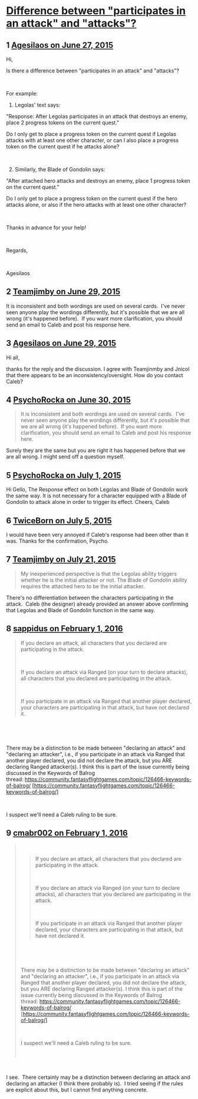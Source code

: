 # [Difference between &quot;participates in an attack&quot; and &quot;attacks&quot;?](https://community.fantasyflightgames.com/topic/181319-difference-between-participates-in-an-attack-and-attacks/)

## 1 [Agesilaos on June 27, 2015](https://community.fantasyflightgames.com/topic/181319-difference-between-participates-in-an-attack-and-attacks/?do=findComment&comment=1673849)

Hi,

Is there a difference between "participates in an attack" and "attacks"?

 

For example:

1) Legolas' text says:

"Response: After Legolas participates in an attack that destroys an enemy, place 2 progress tokens on the current quest."

Do I only get to place a progress token on the current quest if Legolas attacks with at least one other character, or can I also place a progress token on the current quest if he attacks alone?

 

2) Similarly, the Blade of Gondolin says:

"After attached hero attacks and destroys an enemy, place 1 progress token on the current quest."

Do I only get to place a progress token on the current quest if the hero attacks alone, or also if the hero attacks with at least one other character?

 

Thanks in advance for your help!

 

Regards,

 

Agesilaos

## 2 [Teamjimby on June 29, 2015](https://community.fantasyflightgames.com/topic/181319-difference-between-participates-in-an-attack-and-attacks/?do=findComment&comment=1675125)

It is inconsistent and both wordings are used on several cards.  I've never seen anyone play the wordings differently, but it's possible that we are all wrong (it's happened before).  If you want more clarification, you should send an email to Caleb and post his response here.

## 3 [Agesilaos on June 29, 2015](https://community.fantasyflightgames.com/topic/181319-difference-between-participates-in-an-attack-and-attacks/?do=findComment&comment=1675825)

Hi all,

thanks for the reply and the discussion. I agree with Teamjinmby and Jnicol that there appears to be an inconsistency/oversight. How do you contact Caleb?

## 4 [PsychoRocka on June 30, 2015](https://community.fantasyflightgames.com/topic/181319-difference-between-participates-in-an-attack-and-attacks/?do=findComment&comment=1676180)

> It is inconsistent and both wordings are used on several cards.  I've never seen anyone play the wordings differently, but it's possible that we are all wrong (it's happened before).  If you want more clarification, you should send an email to Caleb and post his response here.

Surely they are the same but you are right it has happened before that we are all wrong. I might send off a question myself. 

## 5 [PsychoRocka on July 1, 2015](https://community.fantasyflightgames.com/topic/181319-difference-between-participates-in-an-attack-and-attacks/?do=findComment&comment=1677757)

Hi Gello,
The Response effect on both Legolas and Blade of Gondolin work the same way. It is not necessary for a character equipped with a Blade of Gondolin to attack alone in order to trigger its effect.
Cheers,
Caleb

## 6 [TwiceBorn on July 5, 2015](https://community.fantasyflightgames.com/topic/181319-difference-between-participates-in-an-attack-and-attacks/?do=findComment&comment=1681544)

I would have been very annoyed if Caleb's response had been other than it was. Thanks for the confirmation, Psycho.

## 7 [Teamjimby on July 21, 2015](https://community.fantasyflightgames.com/topic/181319-difference-between-participates-in-an-attack-and-attacks/?do=findComment&comment=1699597)

> My inexperienced perspective is that the Legolas ability triggers whether he is the initial attacker or not. The Blade of Gondolin ability requires the attached hero to be the initial attacker.

There's no differentiation between the characters participating in the attack.  Caleb (the designer) already provided an answer above confirming that Legolas and Blade of Gondolin function in the same way.

## 8 [sappidus on February 1, 2016](https://community.fantasyflightgames.com/topic/181319-difference-between-participates-in-an-attack-and-attacks/?do=findComment&comment=2026125)

> If you declare an attack, all characters that you declared are participating in the attack.
> 
>  
> 
> If you declare an attack via Ranged (on your turn to declare attacks), all characters that you declared are participating in the attack.
> 
>  
> 
> If you participate in an attack via Ranged that another player declared, your characters are participating in that attack, but have not declared it.

 

 

There may be a distinction to be made between "declaring an attack" and "declaring an attacker", i.e., if you participate in an attack via Ranged that another player declared, you did not declare the attack, but you ARE declaring Ranged attacker(s). I think this is part of the issue currently being discussed in the Keywords of Balrog thread: https://community.fantasyflightgames.com/topic/126466-keywords-of-balrog/ [https://community.fantasyflightgames.com/topic/126466-keywords-of-balrog/]

 

I suspect we'll need a Caleb ruling to be sure.

## 9 [cmabr002 on February 1, 2016](https://community.fantasyflightgames.com/topic/181319-difference-between-participates-in-an-attack-and-attacks/?do=findComment&comment=2026152)

>  
> 
> > If you declare an attack, all characters that you declared are participating in the attack.
> > 
> >  
> > 
> > If you declare an attack via Ranged (on your turn to declare attacks), all characters that you declared are participating in the attack.
> > 
> >  
> > 
> > If you participate in an attack via Ranged that another player declared, your characters are participating in that attack, but have not declared it.
> 
>  
> 
>  
> 
> There may be a distinction to be made between "declaring an attack" and "declaring an attacker", i.e., if you participate in an attack via Ranged that another player declared, you did not declare the attack, but you ARE declaring Ranged attacker(s). I think this is part of the issue currently being discussed in the Keywords of Balrog thread: https://community.fantasyflightgames.com/topic/126466-keywords-of-balrog/ [https://community.fantasyflightgames.com/topic/126466-keywords-of-balrog/]
> 
>  
> 
> I suspect we'll need a Caleb ruling to be sure.
> 
>  

 

I see.  There certainly may be a distinction between declaring an attack and declaring an attacker (I think there probably is).  I tried seeing if the rules are explicit about this, but I cannot find anything concrete.

